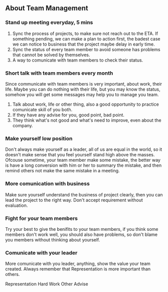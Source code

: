 ## About Team Management

### Stand up meeting everyday, 5 mins
1. Sync the process of projects, to make sure not reach out to the ETA. If something pending, we can make a plan to action first, the badest case we can notice to business that the project maybe delay in early time.
2. Sync the status of every team member to avoid someone has problems that cannot be solved by themselves.
3. A way to comunicate with team members to check their status.

### Short talk with team members every month
Since communicate with team members is very important, about work, their life. Maybe you can do nothing with their life, but you may know the status, somehow you will get some messages may help you to manage you team.
1. Talk about work, life or other thing, also a good opportunity to practice comunicate skill of you both.
2. If they have any advise for you, good point, bad point.
3. They think what's not good and what's need to improve, even about the company.

### Make yourself low position
Don't always make yourself as a leader, all of us are equal in the world, so it doesn't make sense that you feel yourself stand high above the masses. Ofcouse sometime, your team member make some mistake, the better way is have a long conversion with him or her to summary the mistake, and then remind others not make the same mistake in a meeting.

### More comunication with business
Make sure yourself understand the business of project clearly, then you can lead the project to the right way. Don't accept requirement without evaluation.

### Fight for your team members
Try your best to give the benifits to your team members, if you think some members don't work well, you should also have problems, so don't blame you members without thinking about yourself.

### Comunicate with your leader
More comunicate with you leader, anything, show the value your team created. Always remember that Representation is more important than others.

Representation
Hard Work
Other Advise 
